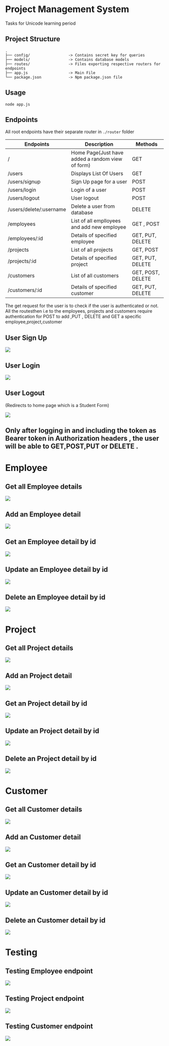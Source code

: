 # Project Management System
Tasks for Unicode learning period

## Project Structure

```
.
├── config/                 -> Contains secret key for queries
├── models/                 -> Contains database models
├── routes/                 -> Files exporting respective routers for endpoints
├── app.js                  -> Main File
└── package.json            -> Npm package.json file
```
## Usage
```
node app.js
```
## Endpoints
All root endpoints have their separate router in `./router` folder

|Endpoints              |Description                                                                    |Methods               |
|-----------------------|-------------------------------------------------------------------------------|----------------------|
|/                      |Home Page(Just have added a random view of form)                                                                    |GET                   |
|/users                 | Displays List Of Users                                                        |GET                   |
|/users/signup          |Sign Up page for a user                                                        |POST                 |
|/users/login           |Login of a user                                                                |POST                  |
|/users/logout          |User logout                                                                    |POST                  |
|/users/delete/:username|Delete a user from database                                                    |DELETE               |
|/employees             |List of all emplloyees and add new employee                                    |GET , POST           |
|/employees/:id         |Details of specified employee                                                  |GET, PUT, DELETE     |
|/projects              |List of all projects                                                           |GET, POST             |
|/projects/:id          |Details of specified project                                                   |GET, PUT, DELETE      |
|/customers             |List of all customers                                                          |GET, POST, DELETE     |
|/customers/:id         |Details of specified customer                                                  |GET, PUT, DELETE      |

The get request for the user is to check if the user is authenticated or not. All the routesthen i.e to the employees, projects and customers require authentication for  POST to add ,PUT , DELETE and GET a specific employee,project,customer                   

## User Sign Up

<img src="screenshots/User/usersignup.jpg">

## User Login

<img src="screenshots/User/userlogin.jpg">

## User Logout
(Redirects to home page which is a Student Form)

<img src="screenshots/User/userlogout.jpg">

## Only after logging in and including the token as Bearer token in Authorization headers , the user will be able to GET,POST,PUT or DELETE .

# Employee

## Get all Employee details

<img src="screenshots/employee/empdetails.jpg">

## Add an Employee detail

<img src="screenshots/employee/addemp.jpg">

## Get an Employee detail by id

<img src="screenshots/employee/getempbyid.jpg">

## Update an Employee detail by id

<img src="screenshots/employee/updateemp.jpg">

## Delete an Employee detail by id

<img src="screenshots/employee/deleteemp.jpg">

# Project

## Get all Project details

<img src="screenshots/employee/empdetails.jpg">

## Add an Project detail

<img src="screenshots/employee/addemp.jpg">

## Get an Project detail by id

<img src="screenshots/employee/getempbyid.jpg">

## Update an Project detail by id

<img src="screenshots/employee/updateemp.jpg">

## Delete an Project detail by id

<img src="screenshots/employee/deleteemp.jpg">

# Customer

## Get all Customer details

<img src="screenshots/employee/empdetails.jpg">

## Add an Customer detail

<img src="screenshots/employee/addemp.jpg">

## Get an Customer detail by id

<img src="screenshots/employee/getempbyid.jpg">

## Update an Customer detail by id

<img src="screenshots/employee/updateemp.jpg">

## Delete an Customer detail by id

<img src="screenshots/employee/deleteemp.jpg">

# Testing

## Testing Employee endpoint

<img src="screenshots/employee/employee_test.jpg">

## Testing Project endpoint

<img src="screenshots/project/project_test.jpg">

## Testing Customer endpoint

<img src="screenshots/customer/customer_test.jpg">
